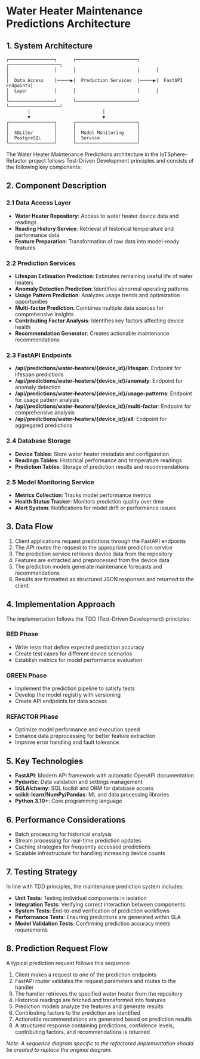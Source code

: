# Water Heater Maintenance Predictions Architecture

## 1. System Architecture

```
┌─────────────────┐      ┌───────────────────────┐      ┌───────────────────┐
│                 │      │                       │      │                   │
│  Data Access    │─────▶│  Prediction Services  │─────▶│  FastAPI Endpoints│
│  Layer          │      │                       │      │                   │
└─────────────────┘      └───────────────────────┘      └───────────────────┘
        │                           │
        ▼                           ▼
┌─────────────────┐      ┌───────────────────────┐
│                 │      │                       │
│  SQLite/        │      │  Model Monitoring     │
│  PostgreSQL     │      │  Service              │
└─────────────────┘      └───────────────────────┘
```

The Water Heater Maintenance Predictions architecture in the IoTSphere-Refactor project follows Test-Driven Development principles and consists of the following key components:

## 2. Component Description

### 2.1 Data Access Layer
- **Water Heater Repository**: Access to water heater device data and readings
- **Reading History Service**: Retrieval of historical temperature and performance data
- **Feature Preparation**: Transformation of raw data into model-ready features

### 2.2 Prediction Services
- **Lifespan Estimation Prediction**: Estimates remaining useful life of water heaters
- **Anomaly Detection Prediction**: Identifies abnormal operating patterns
- **Usage Pattern Prediction**: Analyzes usage trends and optimization opportunities
- **Multi-factor Prediction**: Combines multiple data sources for comprehensive insights
- **Contributing Factor Analysis**: Identifies key factors affecting device health
- **Recommendation Generator**: Creates actionable maintenance recommendations

### 2.3 FastAPI Endpoints
- **/api/predictions/water-heaters/{device_id}/lifespan**: Endpoint for lifespan predictions
- **/api/predictions/water-heaters/{device_id}/anomaly**: Endpoint for anomaly detection
- **/api/predictions/water-heaters/{device_id}/usage-patterns**: Endpoint for usage pattern analysis
- **/api/predictions/water-heaters/{device_id}/multi-factor**: Endpoint for comprehensive analysis
- **/api/predictions/water-heaters/{device_id}/all**: Endpoint for aggregated predictions

### 2.4 Database Storage
- **Device Tables**: Store water heater metadata and configuration
- **Readings Tables**: Historical performance and temperature readings
- **Prediction Tables**: Storage of prediction results and recommendations

### 2.5 Model Monitoring Service
- **Metrics Collection**: Tracks model performance metrics
- **Health Status Tracker**: Monitors prediction quality over time
- **Alert System**: Notifications for model drift or performance issues

## 3. Data Flow

1. Client applications request predictions through the FastAPI endpoints
2. The API routes the request to the appropriate prediction service
3. The prediction service retrieves device data from the repository
4. Features are extracted and preprocessed from the device data
5. The prediction models generate maintenance forecasts and recommendations
6. Results are formatted as structured JSON responses and returned to the client

## 4. Implementation Approach

The implementation follows the TDD (Test-Driven Development) principles:

### RED Phase
- Write tests that define expected prediction accuracy
- Create test cases for different device scenarios
- Establish metrics for model performance evaluation

### GREEN Phase
- Implement the prediction pipeline to satisfy tests
- Develop the model registry with versioning
- Create API endpoints for data access

### REFACTOR Phase
- Optimize model performance and execution speed
- Enhance data preprocessing for better feature extraction
- Improve error handling and fault tolerance

## 5. Key Technologies

- **FastAPI**: Modern API framework with automatic OpenAPI documentation
- **Pydantic**: Data validation and settings management
- **SQLAlchemy**: SQL toolkit and ORM for database access
- **scikit-learn/NumPy/Pandas**: ML and data processing libraries
- **Python 3.10+**: Core programming language

## 6. Performance Considerations

- Batch processing for historical analysis
- Stream processing for real-time prediction updates
- Caching strategies for frequently accessed predictions
- Scalable infrastructure for handling increasing device counts

## 7. Testing Strategy

In line with TDD principles, the maintenance prediction system includes:

- **Unit Tests**: Testing individual components in isolation
- **Integration Tests**: Verifying correct interaction between components
- **System Tests**: End-to-end verification of prediction workflows
- **Performance Tests**: Ensuring predictions are generated within SLA
- **Model Validation Tests**: Confirming prediction accuracy meets requirements

## 8. Prediction Request Flow

A typical prediction request follows this sequence:

1. Client makes a request to one of the prediction endpoints
2. FastAPI router validates the request parameters and routes to the handler
3. The handler retrieves the specified water heater from the repository
4. Historical readings are fetched and transformed into features
5. Prediction models analyze the features and generate results
6. Contributing factors to the prediction are identified
7. Actionable recommendations are generated based on prediction results
8. A structured response containing predictions, confidence levels, contributing factors, and recommendations is returned

*Note: A sequence diagram specific to the refactored implementation should be created to replace the original diagram.*
